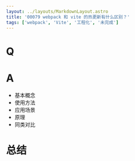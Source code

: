 ```yaml
---
layout: ../layouts/MarkdownLayout.astro
title: '00079 webpack 和 vite 的热更新有什么区别？'
tags: ['webpack', 'Vite', '工程化', '未完成']
---
```


# Q



# A

- 基本概念
- 使用方法
- 应用场景
- 原理
- 同类对比

# 总结



<script>
  function func() {

  }
  
</script>